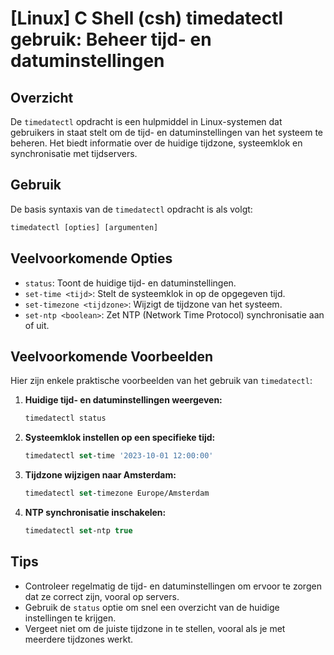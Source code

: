 # [Linux] C Shell (csh) timedatectl gebruik: Beheer tijd- en datuminstellingen

## Overzicht
De `timedatectl` opdracht is een hulpmiddel in Linux-systemen dat gebruikers in staat stelt om de tijd- en datuminstellingen van het systeem te beheren. Het biedt informatie over de huidige tijdzone, systeemklok en synchronisatie met tijdservers.

## Gebruik
De basis syntaxis van de `timedatectl` opdracht is als volgt:

```csh
timedatectl [opties] [argumenten]
```

## Veelvoorkomende Opties
- `status`: Toont de huidige tijd- en datuminstellingen.
- `set-time <tijd>`: Stelt de systeemklok in op de opgegeven tijd.
- `set-timezone <tijdzone>`: Wijzigt de tijdzone van het systeem.
- `set-ntp <boolean>`: Zet NTP (Network Time Protocol) synchronisatie aan of uit.

## Veelvoorkomende Voorbeelden
Hier zijn enkele praktische voorbeelden van het gebruik van `timedatectl`:

1. **Huidige tijd- en datuminstellingen weergeven:**
   ```csh
   timedatectl status
   ```

2. **Systeemklok instellen op een specifieke tijd:**
   ```csh
   timedatectl set-time '2023-10-01 12:00:00'
   ```

3. **Tijdzone wijzigen naar Amsterdam:**
   ```csh
   timedatectl set-timezone Europe/Amsterdam
   ```

4. **NTP synchronisatie inschakelen:**
   ```csh
   timedatectl set-ntp true
   ```

## Tips
- Controleer regelmatig de tijd- en datuminstellingen om ervoor te zorgen dat ze correct zijn, vooral op servers.
- Gebruik de `status` optie om snel een overzicht van de huidige instellingen te krijgen.
- Vergeet niet om de juiste tijdzone in te stellen, vooral als je met meerdere tijdzones werkt.